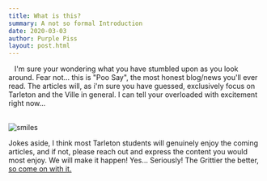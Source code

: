 ```yaml
---
title: What is this?
summary: A not so formal Introduction
date: 2020-03-03
author: Purple Piss
layout: post.html
---
```


&nbsp;&nbsp;&nbsp;<span class="origin-letter">I</span>'m sure your wondering what you have stumbled upon as you look around. Fear not... this is <span class="logo-format">"Poo Say"</span>, the most honest blog/news you'll ever read. The articles will, as i'm sure you have guessed, exclusively focus on <span class="tarleton">Tarleton</span> and the Ville in general. I can tell your overloaded with excitement right now...<br><br>

<span class="center-media">![smiles](https://media.giphy.com/media/blEl99OgPQnNS/giphy.gif)</span>

Jokes aside, I think most <span>Tarleton</span> students will genuinely enjoy the coming articles, and if not, please reach out and express the content you would most enjoy. We will make it happen! Yes... Seriously! The Grittier the better, <a class="blog-link" href="https://poosay.com/contact/">so come on with it.</a>